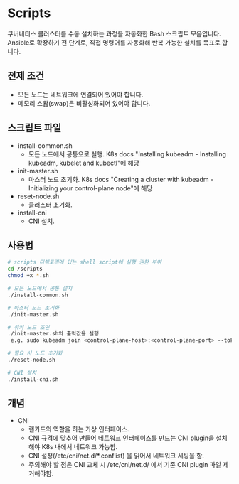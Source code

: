 # Scripts

쿠버네티스 클러스터를 수동 설치하는 과정을 자동화한 Bash 스크립트 모음입니다.  
Ansible로 확장하기 전 단계로, 직접 명령어를 자동화해 반복 가능한 설치를 목표로 합니다.

## 전제 조건
- 모든 노드는 네트워크에 연결되어 있어야 합니다.
- 메모리 스왑(swap)은 비활성화되어 있어야 합니다.

## 스크립트 파일
- install-common.sh  
  - 모든 노드에서 공통으로 실행. K8s docs "Installing kubeadm - Installing kubeadm, kubelet and kubectl"에 해당
- init-master.sh  
  - 마스터 노드 초기화. K8s docs "Creating a cluster with kubeadm - Initializing your control-plane node"에 해당
- reset-node.sh  
  - 클러스터 초기화. 
- install-cni
  - CNI 설치.

## 사용법
```bash
# scripts 디렉토리에 있는 shell script에 실행 권한 부여
cd /scripts
chmod +x *.sh

# 모든 노드에서 공통 설치
./install-common.sh

# 마스터 노드 초기화
./init-master.sh

# 워커 노드 조인
./init-master.sh의 출력값을 실행
 e.g. sudo kubeadm join <control-plane-host>:<control-plane-port> --token <token> --discovery-token-ca-cert-hash sha256:<hash>

# 필요 시 노드 초기화
./reset-node.sh

# CNI 설치
./install-cni.sh
```

## 개념
- CNI
  - 랜카드의 역할을 하는 가상 인터페이스.
  - CNI 규격에 맞추어 만들어 네트워크 인터페이스를 만드는 CNI plugin을 설치해야 K8s 내에서 네트워크 가능함.
  - CNI 설정(/etc/cni/net.d/*.conflist) 을 읽어서 네트워크 세팅을 함.
  - 주의해야 할 점은 CNI 교체 시 /etc/cni/net.d/ 에서 기존 CNI plugin 파일 제거해야함.